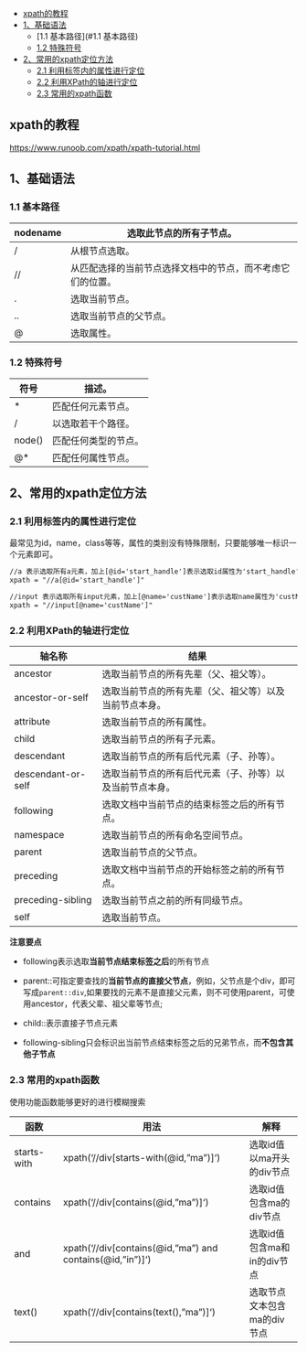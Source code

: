 - [xpath的教程](#xpath的教程)
- [1、基础语法](#1--基础语法)
  * [1.1 基本路径](#1.1 基本路径)
  * [1.2 特殊符号](#12-----)
- [2、常用的xpath定位方法](#2----xpath----)
  * [2.1 利用标签内的属性进行定位](#21-------------)
  * [2.2 利用XPath的轴进行定位](#22---xpath------)
  * [2.3 常用的xpath函数](#23----xpath--)

## xpath的教程
https://www.runoob.com/xpath/xpath-tutorial.html

## 1、基础语法

### 1.1 基本路径

| nodename | 选取此节点的所有子节点。                                   |
| -------- | ---------------------------------------------------------- |
| /        | 从根节点选取。                                             |
| //       | 从匹配选择的当前节点选择文档中的节点，而不考虑它们的位置。 |
| .        | 选取当前节点。                                             |
| ..       | 选取当前节点的父节点。                                     |
| @        | 选取属性。                                                 |

### 1.2 特殊符号

| 符号   | 描述。               |
| ------ | -------------------- |
| *      | 匹配任何元素节点。   |
| /      | 以选取若干个路径。   |
| node() | 匹配任何类型的节点。 |
| @*     | 匹配任何属性节点。   |


## 2、常用的xpath定位方法
### 2.1 利用标签内的属性进行定位
最常见为id，name，class等等，属性的类别没有特殊限制，只要能够唯一标识一个元素即可。
```xml
//a 表示选取所有a元素，加上[@id='start_handle']表示选取id属性为'start_handle'的a元素
xpath = "//a[@id='start_handle']"

//input 表示选取所有input元素，加上[@name='custName']表示选取name属性为'custName'的input元素
xpath = "//input[@name='custName']"
```

### 2.2 利用XPath的轴进行定位

| 轴名称             | 结果                                                     |
| ------------------ | -------------------------------------------------------- |
| ancestor           | 选取当前节点的所有先辈（父、祖父等）。                   |
| ancestor-or-self   | 选取当前节点的所有先辈（父、祖父等）以及当前节点本身。   |
| attribute          | 选取当前节点的所有属性。                                 |
| child              | 选取当前节点的所有子元素。                               |
| descendant         | 选取当前节点的所有后代元素（子、孙等）。                 |
| descendant-or-self | 选取当前节点的所有后代元素（子、孙等）以及当前节点本身。 |
| following          | 选取文档中当前节点的结束标签之后的所有节点。             |
| namespace          | 选取当前节点的所有命名空间节点。                         |
| parent             | 选取当前节点的父节点。                                   |
| preceding          | 选取文档中当前节点的开始标签之前的所有节点。             |
| preceding-sibling  | 选取当前节点之前的所有同级节点。                         |
| self               | 选取当前节点。                                           |

**注意要点**
- following表示选取**当前节点结束标签之后**的所有节点

- parent::可指定要查找的**当前节点的直接父节点**，例如，父节点是个div，即可写成`parent::div`,如果要找的元素不是直接父元素，则不可使用parent，可使用ancestor，代表父辈、祖父辈等节点;

- child::表示直接子节点元素

- following-sibling只会标识出当前节点结束标签之后的兄弟节点，而**不包含其他子节点**


### 2.3 常用的xpath函数

使用功能函数能够更好的进行模糊搜索

| 函数        | 用法                                                      | 解释                        |
| ----------- | --------------------------------------------------------- | --------------------------- |
| starts-with | xpath(‘//div[starts-with(@id,”ma”)]‘)                     | 选取id值以ma开头的div节点   |
| contains    | xpath(‘//div[contains(@id,”ma”)]‘)                        | 选取id值包含ma的div节点     |
| and         | xpath(‘//div[contains(@id,”ma”) and contains(@id,”in”)]‘) | 选取id值包含ma和in的div节点 |
| text()      | xpath(‘//div[contains(text(),”ma”)]‘)                     | 选取节点文本包含ma的div节点 |

